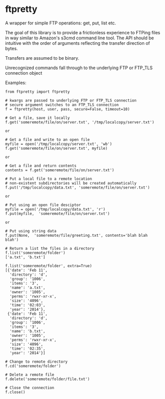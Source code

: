 ftpretty
========

A wrapper for simple FTP operations: get, put, list etc.

The goal of this library is to provide a frictionless experience to FTPing files
in way similar to Amazon's s3cmd command line tool. The API should be intuitive
with the order of arguments reflecting the transfer direction of bytes.

Transfers are assumed to be binary.

Unrecognized commands fall through to the underlying FTP or FTP_TLS connection object

Examples:

    from ftpretty import ftpretty

    # kwargs are passed to underlying FTP or FTP_TLS connection
    # secure argument switches to an FTP_TLS connection
    f = ftpretty(host, user, pass, secure=False, timeout=10)

    # Get a file, save it locally
    f.get('someremote/file/on/server.txt', '/tmp/localcopy/server.txt')

    or 

    # Get a file and write to an open file
    myfile = open('/tmp/localcopy/server.txt', 'wb')
    f.get('someremote/file/on/server.txt', myfile)

    or

    # Get a file and return contents
    contents = f.get('someremote/file/on/server.txt')

    # Put a local file to a remote location
    # non-existent subdirectories will be created automatically
    f.put('/tmp/localcopy/data.txt', 'someremote/file/on/server.txt')

    or

    # Put using an open file desciptor
    myfile = open('/tmp/localcopy/data.txt', 'r')
    f.put(myfile,  'someremote/file/on/server.txt')

    or

    # Put using string data
    f.put(None,  'someremote/file/greeting.txt', contents='blah blah blah')

    # Return a list the files in a directory
    f.list('someremote/folder')
    ['a.txt', 'b.txt']

    f.list('someremote/folder', extra=True)
    [{'date': 'Feb 11',
      'directory': 'd',
      'group': '1006',
      'items': '3',
      'name': 'a.txt',
      'owner': '1005',
      'perms': 'rwxr-xr-x',
      'size': '4096',
      'time': '02:03',
      'year': '2014'},
     {'date': 'Feb 11',
      'directory': 'd',
      'group': '1006',
      'items': '3',
      'name': 'b.txt',
      'owner': '1005',
      'perms': 'rwxr-xr-x',
      'size': '4096',
      'time': '02:35',
      'year': '2014'}]
    
    # Change to remote directory
    f.cd('someremote/folder')

    # Delete a remote file 
    f.delete('someremote/folder/file.txt')

    # Close the connection
    f.close()

